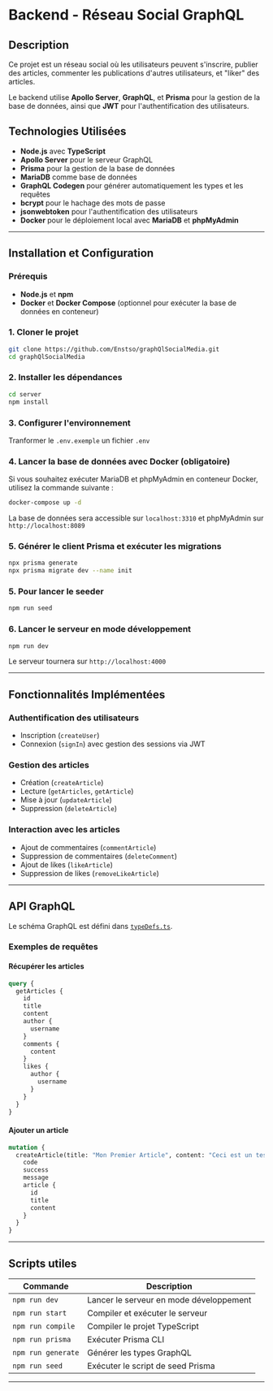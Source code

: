 # Backend - Réseau Social GraphQL

## Description
Ce projet est un réseau social où les utilisateurs peuvent s'inscrire, publier des articles, commenter les publications d'autres utilisateurs, et "liker" des articles.

Le backend utilise **Apollo Server**, **GraphQL**, et **Prisma** pour la gestion de la base de données, ainsi que **JWT** pour l'authentification des utilisateurs.

## Technologies Utilisées
- **Node.js** avec **TypeScript**
- **Apollo Server** pour le serveur GraphQL
- **Prisma** pour la gestion de la base de données
- **MariaDB** comme base de données
- **GraphQL Codegen** pour générer automatiquement les types et les requêtes
- **bcrypt** pour le hachage des mots de passe
- **jsonwebtoken** pour l'authentification des utilisateurs
- **Docker** pour le déploiement local avec **MariaDB** et **phpMyAdmin**

---

## Installation et Configuration

### Prérequis
- **Node.js** et **npm**
- **Docker** et **Docker Compose** (optionnel pour exécuter la base de données en conteneur)

### 1. Cloner le projet
```sh
git clone https://github.com/Enstso/graphQlSocialMedia.git
cd graphQlSocialMedia
```

### 2. Installer les dépendances
```sh
cd server
npm install
```

### 3. Configurer l'environnement
Tranformer le `.env.exemple`  un fichier `.env` 

### 4. Lancer la base de données avec Docker (obligatoire)
Si vous souhaitez exécuter MariaDB et phpMyAdmin en conteneur Docker, utilisez la commande suivante :
```sh
docker-compose up -d
```
La base de données sera accessible sur `localhost:3310` et phpMyAdmin sur `http://localhost:8089`

### 5. Générer le client Prisma et exécuter les migrations
```sh
npx prisma generate
npx prisma migrate dev --name init
```

### 5. Pour lancer le seeder
```sh
npm run seed
```


### 6. Lancer le serveur en mode développement
```sh
npm run dev
```
Le serveur tournera sur `http://localhost:4000`

---

## Fonctionnalités Implémentées

### Authentification des utilisateurs
- Inscription (`createUser`)
- Connexion (`signIn`) avec gestion des sessions via JWT

### Gestion des articles
- Création (`createArticle`)
- Lecture (`getArticles`, `getArticle`)
- Mise à jour (`updateArticle`)
- Suppression (`deleteArticle`)

### Interaction avec les articles
- Ajout de commentaires (`commentArticle`)
- Suppression de commentaires (`deleteComment`)
- Ajout de likes (`likeArticle`)
- Suppression de likes (`removeLikeArticle`)

---

## API GraphQL
Le schéma GraphQL est défini dans [`typeDefs.ts`](src/graphql/typeDefs.ts).

### Exemples de requêtes

#### Récupérer les articles
```graphql
query {
  getArticles {
    id
    title
    content
    author {
      username
    }
    comments {
      content
    }
    likes {
      author {
        username
      }
    }
  }
}
```

#### Ajouter un article
```graphql
mutation {
  createArticle(title: "Mon Premier Article", content: "Ceci est un test") {
    code
    success
    message
    article {
      id
      title
      content
    }
  }
}
```

---

## Scripts utiles

| Commande | Description |
|----------|------------|
| `npm run dev` | Lancer le serveur en mode développement |
| `npm run start` | Compiler et exécuter le serveur |
| `npm run compile` | Compiler le projet TypeScript |
| `npm run prisma` | Exécuter Prisma CLI |
| `npm run generate` | Générer les types GraphQL |
| `npm run seed` | Exécuter le script de seed Prisma |

---

